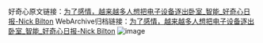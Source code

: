 好奇心原文链接：[为了感情，越来越多人想把电子设备逐出卧室_智能_好奇心日报-Nick Bilton](https://www.qdaily.com/articles/4137.html)
WebArchive归档链接：[为了感情，越来越多人想把电子设备逐出卧室_智能_好奇心日报-Nick Bilton](http://web.archive.org/web/20190623153820/https://www.qdaily.com/articles/4137.html)
![image](http://ww3.sinaimg.cn/large/007d5XDpgy1g3veuknkw4j30u01na7tt)